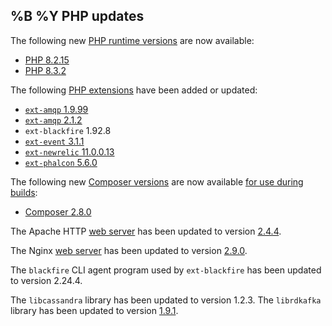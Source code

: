 %B %Y PHP updates
----
The following new [PHP runtime versions](https://devcenter.heroku.com/articles/php-support#available-versions) are now available:

- [PHP 8.2.15](https://www.php.net/ChangeLog-8.php#8.2.15)
- [PHP 8.3.2](https://www.php.net/ChangeLog-8.php#8.3.2)

The following [PHP extensions](https://devcenter.heroku.com/articles/php-support#extensions) have been added or updated:

- [`ext-amqp` 1.9.99](https://pecl.php.net/package-changelog.php?package=amqp&release=1.9.99)
- [`ext-amqp` 2.1.2](https://pecl.php.net/package-changelog.php?package=amqp&release=2.1.2)
- `ext-blackfire` 1.92.8
- [`ext-event` 3.1.1](https://pecl.php.net/package-changelog.php?package=event&release=3.1.1)
- [`ext-newrelic` 11.0.0.13](https://github.com/newrelic/newrelic-php-agent/releases/tag/v11.0.0.13)
- [`ext-phalcon` 5.6.0](https://pecl.php.net/package-changelog.php?package=phalcon&release=5.6.0)

The following new [Composer versions](https://devcenter.heroku.com/articles/php-support#available-composer-versions) are now available [for use during builds](https://devcenter.heroku.com/articles/heroku-php-behavior#installation-of-dependencies):

- [Composer 2.8.0](https://getcomposer.org/changelog/2.8.0)

The Apache HTTP [web server](https://devcenter.heroku.com/articles/php-support#web-servers) has been updated to version [2.4.4](https://archive.apache.org/dist/httpd/CHANGES_2.4.4).

The Nginx [web server](https://devcenter.heroku.com/articles/php-support#web-servers) has been updated to version [2.9.0](https://nginx.org/en/CHANGES-2.9).

The `blackfire` CLI agent program used by `ext-blackfire` has been updated to version 2.24.4.

The `libcassandra` library has been updated to version 1.2.3.
The `librdkafka` library has been updated to version [1.9.1](https://github.com/confluentinc/librdkafka/releases/tag/v1.9.1).
